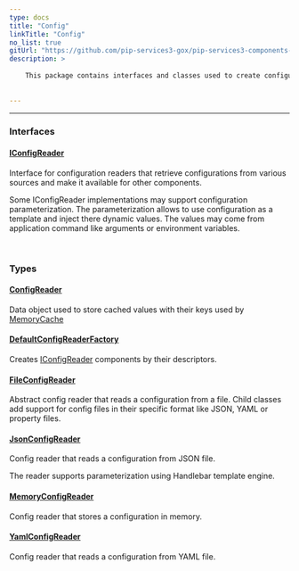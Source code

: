```yaml
---
type: docs
title: "Config"
linkTitle: "Config"
no_list: true
gitUrl: "https://github.com/pip-services3-gox/pip-services3-components-gox"
description: >
    
    This package contains interfaces and classes used to create configuration readers from different sources, such as YAML and JSON files. 
    
    
---
```

---

<div class="module-body"> 

### Interfaces

#### [IConfigReader](iconfig_reader)
Interface for configuration readers that retrieve configurations from various sources
and make it available for other components.

Some IConfigReader implementations may support configuration parameterization.
The parameterization allows to use configuration as a template and inject there dynamic values.
The values may come from application command like arguments or environment variables.

<br>

### Types

#### [ConfigReader](config_reader)
Data object used to store cached values with their keys used by [MemoryCache](../memory_cache)

#### [DefaultConfigReaderFactory](default_config_reader_factory)
Creates [IConfigReader](iconfig_reader) components by their descriptors.

#### [FileConfigReader](file_config_reader)
Abstract config reader that reads a configuration from a file.
Child classes add support for config files in their specific format
like JSON, YAML or property files.

#### [JsonConfigReader](json_config_reader)
Config reader that reads a configuration from JSON file.

The reader supports parameterization using Handlebar template engine.


#### [MemoryConfigReader](memory_config_reader)
Config reader that stores a configuration in memory.

#### [YamlConfigReader](yaml_config_reader)
Config reader that reads a configuration from YAML file.


</div>
